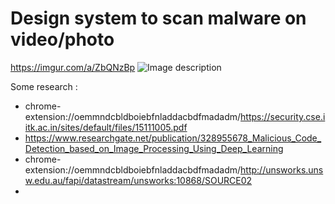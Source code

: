 # Design system to scan malware on video/photo

https://imgur.com/a/ZbQNzBp
![Image description](https://pasteboard.co/IZZsC7l.jpg)






Some research : 
+ chrome-extension://oemmndcbldboiebfnladdacbdfmadadm/https://security.cse.iitk.ac.in/sites/default/files/15111005.pdf
+ https://www.researchgate.net/publication/328955678_Malicious_Code_Detection_based_on_Image_Processing_Using_Deep_Learning
+ chrome-extension://oemmndcbldboiebfnladdacbdfmadadm/http://unsworks.unsw.edu.au/fapi/datastream/unsworks:10868/SOURCE02
+ 
